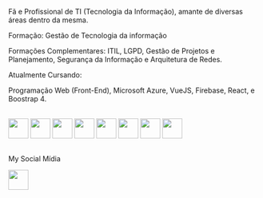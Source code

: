 
Fã e Profissional de TI (Tecnologia da Informação), amante de diversas áreas dentro da mesma. 

Formação:
Gestão de Tecnologia da informação 

Formações Complementares:
ITIL, LGPD, Gestão de Projetos e Planejamento, Segurança da Informação  e Arquitetura de Redes.

Atualmente Cursando:

Programação Web (Front-End),
Microsoft Azure,
VueJS,
Firebase,
React,
 e Boostrap 4.



<div style="display: inline_block"><br>
  <img  align "center" heigth="30" width="40" src="https://cdn.jsdelivr.net/gh/devicons/devicon/icons/html5/html5-original.svg" />
  <img align "center" heigth="30" width="40"src="https://cdn.jsdelivr.net/gh/devicons/devicon/icons/css3/css3-original.svg" />
  <img align "center" heigth="30" width="40"src="https://cdn.jsdelivr.net/gh/devicons/devicon/icons/javascript/javascript-plain.svg" />
  <img align "center" heigth="30" width="40"src="https://cdn.jsdelivr.net/gh/devicons/devicon/icons/bootstrap/bootstrap-plain.svg" />
  <img align "center" heigth="30" width="40"src="https://cdn.jsdelivr.net/gh/devicons/devicon/icons/vuejs/vuejs-original-wordmark.svg" />
  <img align "center" heigth="30" width="40"src="https://cdn.jsdelivr.net/gh/devicons/devicon/icons/react/react-original.svg" />
  <img align "center" heigth="30" width="40" src="https://cdn.jsdelivr.net/gh/devicons/devicon/icons/firebase/firebase-plain.svg" />
    <img align "center" heigth="30" width="40"src="https://cdn.jsdelivr.net/gh/devicons/devicon/icons/azure/azure-original.svg" />
</div>


##

My Social Mídia 

<div>
 <a href="https://www.linkedin.com/in/jean-pereira-dos-reis-30934b183/"> <img  align "center" heigth="30" width="40" src="https://cdn.jsdelivr.net/gh/devicons/devicon/icons/linkedin/linkedin-original.svg" />
  </a>
  </div>
